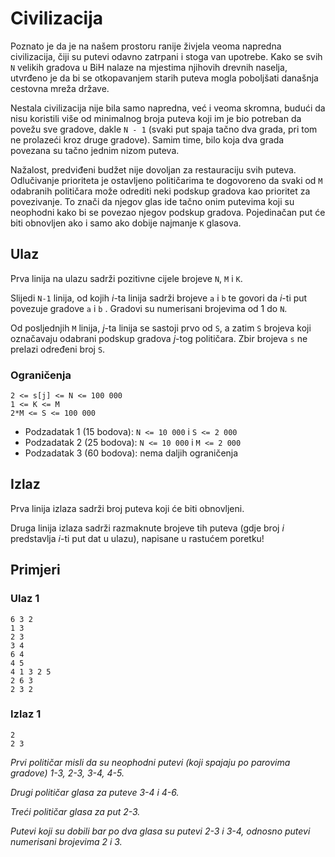# Civilizacija
Poznato je da je na našem prostoru ranije živjela veoma napredna civilizacija, čiji su putevi odavno zatrpani i stoga van upotrebe. Kako se svih `N` velikih gradova u BiH nalaze na mjestima njihovih drevnih naselja, utvrđeno je da bi se otkopavanjem starih puteva mogla poboljšati današnja cestovna mreža države.

Nestala civilizacija nije bila samo napredna, već i veoma skromna, budući da nisu koristili više od minimalnog broja puteva koji im je bio potreban da povežu sve gradove, dakle `N - 1` (svaki put spaja tačno dva grada, pri tom ne prolazeći kroz druge gradove). Samim time, bilo koja dva grada povezana su tačno jednim nizom puteva.

Nažalost, predviđeni budžet nije dovoljan za restauraciju svih puteva. Odlučivanje prioriteta je ostavljeno političarima te dogovoreno da svaki od `M` odabranih političara može odrediti neki podskup gradova kao prioritet za povezivanje. To znači da njegov glas ide tačno onim putevima koji su neophodni kako bi se povezao njegov podskup gradova. Pojedinačan put će biti obnovljen ako i samo ako dobije najmanje `K` glasova.

## Ulaz
Prva linija na ulazu sadrži pozitivne cijele brojeve `N`, `M` i `K`.

Slijedi `N-1` linija, od kojih _i_-ta linija sadrži brojeve `a` i `b` te govori da _i_-ti put povezuje gradove `a` i `b` . Gradovi su numerisani brojevima od 1 do `N`.

Od posljednjih `M` linija, _j_-ta linija se sastoji prvo od `S`, a zatim `S` brojeva koji označavaju odabrani podskup gradova _j_-tog političara. Zbir brojeva `s` ne prelazi određeni broj `S`.

### Ograničenja
```
2 <= s[j] <= N <= 100 000
1 <= K <= M
2*M <= S <= 100 000
```

* Podzadatak 1 (15 bodova): `N <= 10 000` i `S <= 2 000`
* Podzadatak 2 (25 bodova): `N <= 10 000` i `M <= 2 000`
* Podzadatak 3 (60 bodova): nema daljih ograničenja

## Izlaz
Prva linija izlaza sadrži broj puteva koji će biti obnovljeni.

Druga linija izlaza sadrži razmaknute brojeve tih puteva (gdje broj _i_ predstavlja _i_-ti put dat u ulazu), napisane u rastućem poretku!

## Primjeri
### Ulaz 1
```
6 3 2
1 3
2 3
3 4
6 4
4 5
4 1 3 2 5
2 6 3
2 3 2
```

### Izlaz 1
```
2
2 3
```

*Prvi političar misli da su neophodni putevi (koji spajaju po parovima gradove) 1-3, 2-3, 3-4, 4-5.*

*Drugi političar glasa za puteve 3-4 i 4-6.*

*Treći političar glasa za put 2-3.*

*Putevi koji su dobili bar po dva glasa su putevi 2-3 i 3-4, odnosno putevi numerisani brojevima 2 i 3.*